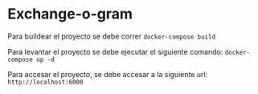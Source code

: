 # Exchange-o-gram

Para buildear el proyecto se debe correr
`docker-compose build`

Para levantar el proyecto se debe ejecutar el siguiente comando:
`docker-compose up -d`

Para accesar el proyecto, se debe accesar a la siguiente url:
`http://localhost:6000`